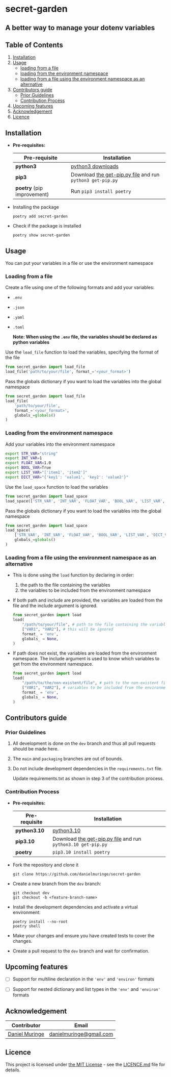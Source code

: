 # secret-garden
## A better way to manage your dotenv variables

## Table of Contents

1. [Installation](#installation)
1. [Usage](#usage)
    - [loading from a file](#load_file-function)
    - [loading from the environment namespace](#load_space-function)
    - [loading from a file using the environment namespace as an alternative](#load-function)
1. [Contributors guide](#contributors-guide)
    - [Prior Guidelines](#prior-guidelines)
    - [Contribution Process](#contribution-process)
1. [Upcoming features](#upcoming-features)
1. [Acknowledgement](#acknowledgement)
1. [Licence](#licence)


## Installation

- **Pre-requisites:**

    Pre-requisite | Installation
    --- | ---
    **python3** | [python3 downloads](https://www.python.org/downloads/release/python-3100)
    **pip3** | Download [the get-pip.py file](https://bootstrap.pypa.io/get-pip.py) and run `python3 get-pip.py`
    **poetry** (pip improvement) | Run `pip3 install poetry`
    
- Installing the package

    ```
    poetry add secret-garden
    ```

- Check if the package is installed

    ```
    poetry show secret-garden
    ```

## Usage

You can put your variables in a file or use the environment namespace

<h3 id="load_file-function">Loading from a file</h3>

Create a file using one of the following formats and add your variables:

- `.env`
- `.json`
- `.yaml`
- `.toml`

    **Note: When using the `.env` file, the variables should be declared as python variables**
    

Use the `load_file` function to load the variables, specifying the format of the file

```python
from secret_garden import load_file
load_file('path/to/your/file', format_='<your_format>')
```

Pass the globals dictionary if you want to load the variables into the global namespace

```python
from secret_garden import load_file
load_file(
    'path/to/your/file',
    format_='<your_format>',
    globals_=globals()
)
```

<h3 id="load_space-function">Loading from the environment namespace</h3>

Add your variables into the environment namespace

```bash
export STR_VAR="string"
export INT_VAR=1
export FLOAT_VAR=1.0
export BOOL_VAR=True
export LIST_VAR="['item1', 'item2']"
export DICT_VAR="{'key1': 'value1', 'key2': 'value2'}"
```

Use the `load_space` function to load the variables

```python
from secret_garden import load_space
load_space(['STR_VAR', 'INT_VAR', 'FLOAT_VAR', 'BOOL_VAR', 'LIST_VAR', 'DICT_VAR'])
```

Pass the globals dictionary if you want to load the variables into the global namespace

```python
from secret_garden import load_space
load_space(
    ['STR_VAR', 'INT_VAR', 'FLOAT_VAR', 'BOOL_VAR', 'LIST_VAR', 'DICT_VAR'],
    globals_=globals()
)
```


<h3 id="load-function">Loading from a file using the environment namespace as an alternative</h3>

- This is done using the `load` function by declaring in order:
    1. the path to the file containing the variables
    1. the variables to be included from the environment namespace

- If both path and include are provided, the variables are loaded from the file and the include argument is ignored.

    ```python
    from secret_garden import load
    load(
        "/path/to/your/file", # path to the file containing the variables
        ["VAR1", "VAR2"], # this will be ignored
        format_ = 'env',
        globals_ = None, 
    )
    ```

- If path does not exist, the variables are loaded from the environment namespace. The include argument is used to know which variables to get from the environment namespace.
    ```python
    from secret_garden import load
    load(
        "/path/to/the/non-existent/file", # path to the non-existent file
        ["VAR1", "VAR2"], # variables to be included from the environment namespace
        format_ = 'env',
        globals_ = None, 
    )
    ```


## Contributors guide


### Prior Guidelines

1. All development is done on the `dev` branch and thus all pull requests should be made here.

1. The `main` and `packaging` branches are out of bounds.

1. Do not include development dependencies in the `requirements.txt` file.

    Update requirements.txt as shown in step 3 of the contribution process.


### Contribution Process

- **Pre-requisites:**

    Pre-requisite | Installation
    --- | ---
    **python3.10** | [python3.10](https://www.python.org/downloads/release/python-3100/)
    **pip3.10** | Download [the get-pip.py file](https://bootstrap.pypa.io/get-pip.py) and run `python3.10 get-pip.py`
    **poetry** | `pip3.10 install poetry`

- Fork the repository and clone it
    ```
    git clone https://github.com/danielmuringe/secret-garden
    ```

- Create a new branch from the `dev` branch: 
    ```
    git checkout dev
    git checkout -b <feature-branch-name>
    ```

- Install the development dependencies and activate a virtual environment:
    
    ```
    poetry install --no-root
    poetry shell
    ```


- Make your changes and ensure you have created tests to cover the changes.

- Create a pull request to the `dev` branch and wait for confirmation.


## Upcoming features

- [ ] Support for multiline declaration in the `'env'` and `'environ'` formats

- [ ] Support for nested dictionary and list types in the `'env'` and `'environ'` formats


## Acknowledgement

Contributor | Email
--- | ---
[Daniel Muringe](https://github.com/danielmuringe) | [danielmuringe@gmail.com](mailto:danielmuringe@gmail.com)


## Licence

This project is licensed under [the MIT License](https://opensource.org/license/mit/) - see the [LICENCE.md](LICENCE.md) file for details.
